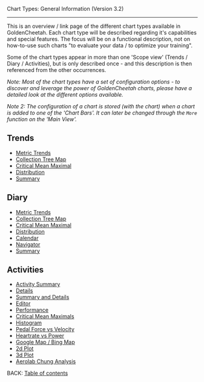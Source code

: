 Chart Types: General Information (Version 3.2)
***

This is an overview / link page of the different chart types available in GoldenCheetah. Each chart type will be described regarding it's capabilities and special features. The focus will be on a functional description, not on how-to-use such charts "to evaluate your data / to optimize your training".

Some of the chart types appear in more than one 'Scope view' (Trends / Diary / Activities), but is only described once - and this description is then referenced from the other occurrences.

_Note: Most of the chart types have a set of configuration options - to discover and leverage the power of GoldenCheetah charts, please have a detailed look at the different options available._

_Note 2: The configuration of a chart is stored (with the chart) when a chart is added to one of the 'Chart Bars'. It can later be changed through the `More` function on the 'Main View'._


## Trends

* [Metric Trends](https://github.com/GoldenCheetah/GoldenCheetah/wiki/UG_ChartTypes_Trends#metric-trends)
* [Collection Tree Map](https://github.com/GoldenCheetah/GoldenCheetah/wiki/UG_ChartTypes_Trends#collection-tree-map)
* [Critical Mean Maximal](https://github.com/GoldenCheetah/GoldenCheetah/wiki/UG_ChartTypes_Trends#metric-critical-mean-maximal)
* [Distribution](https://github.com/GoldenCheetah/GoldenCheetah/wiki/UG_ChartTypes_Trends#distribution)
* [Summary](https://github.com/GoldenCheetah/GoldenCheetah/wiki/UG_ChartTypes_Trends#summary)


## Diary

* [Metric Trends](https://github.com/GoldenCheetah/GoldenCheetah/wiki/UG_ChartTypes_Diary#metric-trends)
* [Collection Tree Map](https://github.com/GoldenCheetah/GoldenCheetah/wiki/UG_ChartTypes_Diary#collection-tree-map)
* [Critical Mean Maximal](https://github.com/GoldenCheetah/GoldenCheetah/wiki/UG_ChartTypes_Diary#critical-mean-maximal)
* [Distribution](https://github.com/GoldenCheetah/GoldenCheetah/wiki/UG_ChartTypes_Diary#distribution)
* [Calendar](https://github.com/GoldenCheetah/GoldenCheetah/wiki/UG_ChartTypes_Diary#calendar)
* [Navigator](https://github.com/GoldenCheetah/GoldenCheetah/wiki/UG_ChartTypes_Diary#navigator)
* [Summary](https://github.com/GoldenCheetah/GoldenCheetah/wiki/UG_ChartTypes_Diary#summary)

## Activities

* [Activity Summary](https://github.com/GoldenCheetah/GoldenCheetah/wiki/UG_ChartTypes_Activities#ride-summary)
* [Details](https://github.com/GoldenCheetah/GoldenCheetah/wiki/UG_ChartTypes_Activities#details)
* [Summary and Details](https://github.com/GoldenCheetah/GoldenCheetah/wiki/UG_ChartTypes_Activities#summary-and-details)
* [Editor](https://github.com/GoldenCheetah/GoldenCheetah/wiki/UG_ChartTypes_Activities#editor)
* [Performance](https://github.com/GoldenCheetah/GoldenCheetah/wiki/UG_ChartTypes_Activities#performance)
* [Critical Mean Maximals](https://github.com/GoldenCheetah/GoldenCheetah/wiki/UG_ChartTypes_Activities#critical-mean-maximals)
* [Histogram](https://github.com/GoldenCheetah/GoldenCheetah/wiki/UG_ChartTypes_Activities#histogram)
* [Pedal Force vs Velocity](https://github.com/GoldenCheetah/GoldenCheetah/wiki/UG_ChartTypes_Activities#pedal-force-vs-velocity)
* [Heartrate vs Power](https://github.com/GoldenCheetah/GoldenCheetah/wiki/UG_ChartTypes_Activities#heartrate-vs-power)
* [Google Map / Bing Map](https://github.com/GoldenCheetah/GoldenCheetah/wiki/UG_ChartTypes_Activities#google-map--bing-map)
* [2d Plot](https://github.com/GoldenCheetah/GoldenCheetah/wiki/UG_ChartTypes_Activities#2d-plot)
* [3d Plot](https://github.com/GoldenCheetah/GoldenCheetah/wiki/UG_ChartTypes_Activities#3d-plot)
* [Aerolab Chung Analysis](https://github.com/GoldenCheetah/GoldenCheetah/wiki/UG_ChartTypes_Activities#aerolab-chung-analysis)

BACK: [Table of contents](https://github.com/GoldenCheetah/GoldenCheetah/wiki/UG_Main-Page_Table-of-contents)


